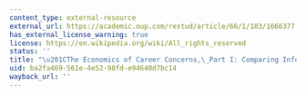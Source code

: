 ```yaml
---
content_type: external-resource
external_url: https://academic.oup.com/restud/article/66/1/183/1666377
has_external_license_warning: true
license: https://en.wikipedia.org/wiki/All_rights_reserved
status: ''
title: "\u201CThe Economics of Career Concerns,\_Part I: Comparing Information Structures.\u201D"
uid: ba2fa469-561e-4e52-98fd-e94640d7bc14
wayback_url: ''
---
```

